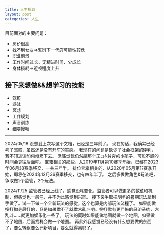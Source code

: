 ```yaml
---
title: 人生规划
layout: post
categories: 人生
---
```


目前面对的主要问题：
- 房价很高
- 找不到女友=>繁衍下一代的可能性较低
- 职业前景
- 工作时间过长、无精进时间、少成长
- 身体损耗=>近视程度上升

## 接下来想做&&想学习的技能
- 驾照
- 游泳
- 冥想
- 工作规划
- 声音训练
- 细嚼慢咽

---

2024/05/18
没想到上次写这个文档，已经是三年前了。
现在的话，我确实已经考了驾照，虽然还是没有开车的实感。
我现在的问题是缺少了社会框架的评判，我不知道该如何继续下去。
我感觉我仍然是那个无力&贫穷的小孩子，可能不惑的时间会更往后面吧。
宝箱相关的那些，从2019年11月第10赛季开始，已经在2023年06月28赛季移交，一共三年半。
排位宝箱相关的，从2020年05月第17赛季开始，即将在2024年12月36赛季移交，也有四年半了。
之后多做做角色&玩法吧，争取做2个监管，2个玩法。

2024/11/25
监管者已经上线了，感觉没啥变化，监管者可以做更多的数值和机制，但感觉也一般吧，并不为此感觉到兴奋。
接下来争取把明年的暑期玩法拿到手做了。试一下做一个全新玩法的感觉，这个也算是内部玩法流程了。
如果能做搜打撤是最好的，但是如果做不了就做大乱斗吧。搜打撤有更严格的经济系统，大乱斗……就更加娱乐化一些了。
玩法的同时如果能做地图就做一个地图，如果做不了地图，后面找机会做一个地图。
再此外我感觉已经没有什么想要做的东西了，要么转组要么开新项目，要么就得离职了。